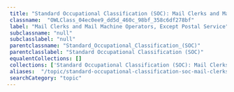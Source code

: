 ```yaml
--- 
 title: "Standard Occupational Classification (SOC): Mail Clerks and Mail Machine Operators, Except Postal Service" 
 classname:  "OWLClass_04ec0ee9_dd5d_460c_98bf_358c6df278bf" 
 label: "Mail Clerks and Mail Machine Operators, Except Postal Service" 
 subclassname: "null" 
 subclasslabel: "null" 
 parentclassname: "Standard_Occupational_Classification_(SOC)" 
 parentclasslabel: "Standard Occupational Classification (SOC)" 
 equalentCollections: [] 
 collections: ['Standard Occupational Classification (SOC): Mail Clerks and Mail Machine Operators, Except Postal Service']
 aliases:  "/topic/standard-occupational-classification-soc-mail-clerks-and-mail-machine-operators-except-postal-service"  
 searchCategory: "topic" 
---
```

